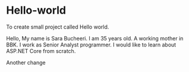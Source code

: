 # Hello-world
To create small project called Hello world.

Hello, My name is Sara Bucheeri. I am 35 years old. A working mother in BBK. I work as Senior Analyst programmer.
I would like to learn about ASP.NET Core from scratch.


Another change
